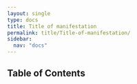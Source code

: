 ```yaml
---
layout: single
type: docs
title: Title of manifestation
permalink: title/Title-of-manifestation/
sidebar:
  nav: "docs"
---
```


## Table of Contents